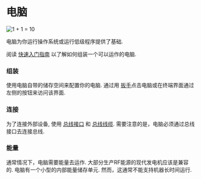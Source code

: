 # 电脑
![1 + 1 = 10](block:oc2:computer)

电脑为你运行操作系统或运行低级程序提供了基础.

阅读 [快速入门指南](../getting_started.md) 以了解如何组装一个可以运作的电脑.

### 组装
使用电脑自带的储存空间来配置你的电脑. 通过用 [扳手](../item/wrench.md)点击电脑或在终端界面通过左侧的按钮来访问该界面.

### 连接
为了连接外部设备, 使用 [总线接口](bus_interface.md) 和 [总线线缆](bus_cable.md). 需要注意的是，电脑必须通过总线接口去连接总线.

### 能量
通常情况下，电脑需要能量去运作. 大部分生产RF能源的现代发电机应该是兼容的. 电脑有一个小型的内部能量储存单元. 然而，这通常不能支持机器长时间运行.
